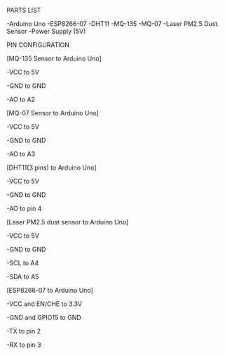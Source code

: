 PARTS LIST

-Arduino Uno
-ESP8266-07
-DHT11
-MQ-135
-MQ-07
-Laser PM2.5 Dust Sensor
-Power Supply (5V)


PIN CONFIGURATION

[MQ-135 Sensor to Arduino Uno]

-VCC to 5V

-GND to GND

-AO to A2

[MQ-07 Sensor to Arduino Uno]

-VCC to 5V

-GND to GND

-AO to A3

[DHT11(3 pins) to Arduino Uno]

-VCC to 5V

-GND to GND

-AO to pin 4

[Laser PM2.5 dust sensor to Arduino Uno]

-VCC to 5V

-GND to GND

-SCL to A4

-SDA to A5

[ESP8266-07 to Arduino Uno]

-VCC and EN/CHE to 3.3V

-GND and GPIO15 to GND

-TX to pin 2

-RX to pin 3
